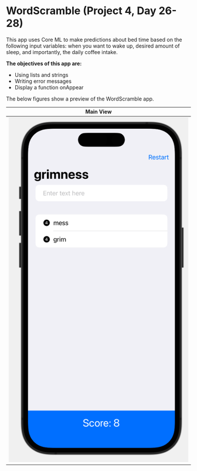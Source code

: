 #  WordScramble (Project 4, Day 26-28)

This app uses Core ML to make predictions about bed time based on the following input variables: when you want to wake up, desired amount of sleep, and importantly, the daily coffee intake.

**The objectives of this app are:**
- Using lists and strings
- Writing error messages
- Display a function onAppear

The below figures show a preview of the WordScramble app.

Main View              |           
:---------------------:|
![](./Images/main.png) | 